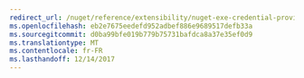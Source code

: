 ```yaml
---
redirect_url: /nuget/reference/extensibility/nuget-exe-credential-providers
ms.openlocfilehash: eb2e7675eedefd952adbef886e9689517defb33a
ms.sourcegitcommit: d0ba99bfe019b779b75731bafdca8a37e35ef0d9
ms.translationtype: MT
ms.contentlocale: fr-FR
ms.lasthandoff: 12/14/2017
---
```

